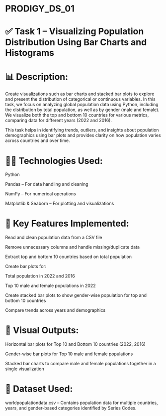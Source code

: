# PRODIGY_DS_01
# ✅ Task 1 – Visualizing Population Distribution Using Bar Charts and Histograms

# 📊 Description:

Create visualizations such as bar charts and stacked bar plots to explore and present the distribution of categorical or continuous variables. In this task, we focus on analyzing global population data using Python, including the distribution by total population, as well as by gender (male and female). We visualize both the top and bottom 10 countries for various metrics, comparing data for different years (2022 and 2016).

This task helps in identifying trends, outliers, and insights about population demographics using bar plots and provides clarity on how population varies across countries and over time.

# 🧑‍💻 Technologies Used:

Python

Pandas – For data handling and cleaning

NumPy – For numerical operations

Matplotlib & Seaborn – For plotting and visualizations

# 🚀 Key Features Implemented:

Read and clean population data from a CSV file

Remove unnecessary columns and handle missing/duplicate data

Extract top and bottom 10 countries based on total population

Create bar plots for:

Total population in 2022 and 2016

Top 10 male and female populations in 2022

Create stacked bar plots to show gender-wise population for top and bottom 10 countries

Compare trends across years and demographics

# 📌 Visual Outputs:

Horizontal bar plots for Top 10 and Bottom 10 countries (2022, 2016)

Gender-wise bar plots for Top 10 male and female populations

Stacked bar charts to compare male and female populations together in a single visualization

# 📁 Dataset Used:

worldpopulationdata.csv – Contains population data for multiple countries, years, and gender-based categories identified by Series Codes.

